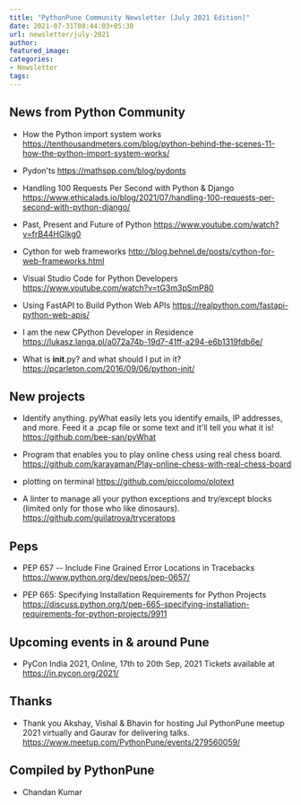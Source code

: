 ```yaml
---
title: "PythonPune Community Newsletter [July 2021 Edition]"
date: 2021-07-31T08:44:03+05:30
url: newsletter/july-2021
author:
featured_image:
categories:
- Newsletter
tags:
---
```


## News from Python Community

* How the Python import system works 
  https://tenthousandmeters.com/blog/python-behind-the-scenes-11-how-the-python-import-system-works/

* Pydon'ts 
  https://mathspp.com/blog/pydonts

* Handling 100 Requests Per Second with Python & Django 
  https://www.ethicalads.io/blog/2021/07/handling-100-requests-per-second-with-python-django/

* Past, Present and Future of Python 
  https://www.youtube.com/watch?v=frB44HGIkg0

* Cython for web frameworks 
  http://blog.behnel.de/posts/cython-for-web-frameworks.html

* Visual Studio Code for Python Developers 
  https://www.youtube.com/watch?v=tG3m3pSmP80

* Using FastAPI to Build Python Web APIs
  https://realpython.com/fastapi-python-web-apis/

* I am the new CPython Developer in Residence 
  https://lukasz.langa.pl/a072a74b-19d7-41ff-a294-e6b1319fdb6e/

* What is __init__.py? and what should I put in it?
  https://pcarleton.com/2016/09/06/python-init/

## New projects

* Identify anything. pyWhat easily lets you identify emails, IP addresses, and more. Feed it a .pcap file or some text and it'll tell you what it is! 
  https://github.com/bee-san/pyWhat

* Program that enables you to play online chess using real chess board. 
  https://github.com/karayaman/Play-online-chess-with-real-chess-board

* plotting on terminal
  https://github.com/piccolomo/plotext

* A linter to manage all your python exceptions and try/except blocks (limited only for those who like dinosaurs).
  https://github.com/guilatrova/tryceratops

## Peps

* PEP 657 -- Include Fine Grained Error Locations in Tracebacks
  https://www.python.org/dev/peps/pep-0657/

* PEP 665: Specifying Installation Requirements for Python Projects 
  https://discuss.python.org/t/pep-665-specifying-installation-requirements-for-python-projects/9911

## Upcoming events in & around Pune

* PyCon India 2021, Online, 17th to 20th Sep, 2021
  Tickets available at https://in.pycon.org/2021/

## Thanks

* Thank you Akshay, Vishal & Bhavin for hosting Jul PythonPune meetup 2021 virtually and Gaurav for delivering talks. 
  https://www.meetup.com/PythonPune/events/279560059/

## Compiled by PythonPune

* Chandan Kumar
